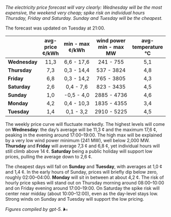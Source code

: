 *The electricity price forecast will vary clearly: Wednesday will be the most expensive, the weekend very cheap; spike risk on individual hours Thursday, Friday and Saturday. Sunday and Tuesday will be the cheapest.*

The forecast was updated on Tuesday at 21:00.

|  | avg-<br>price<br>¢/kWh | min - max<br>¢/kWh | wind power<br>min - max<br>MW | avg-<br>temperature<br>°C |
|:-------------|:----------------:|:----------------:|:-------------:|:-------------:|
| **Wednesday** | 11,3 | 6,6 - 17,6 | 241 - 755 | 5,1 |
| **Thursday** | 7,3 | 0,3 - 14,4 | 537 - 3824 | 4,8 |
| **Friday** | 6,8 | 0,3 - 14,2 | 765 - 3805 | 4,3 |
| **Saturday** | 2,6 | 0,4 - 7,6 | 823 - 3435 | 4,5 |
| **Sunday** | 1,0 | -0,5 - 4,0 | 2885 - 4736 | 4,6 |
| **Monday** | 4,2 | 0,4 - 10,3 | 1835 - 4355 | 3,4 |
| **Tuesday** | 1,4 | 0,1 - 3,2 | 2910 - 5225 | 4,5 |

The weekly price curve will fluctuate markedly. The highest levels will come on **Wednesday**: the day’s average will be 11,3 ¢ and the maximum 17,6 ¢, peaking in the evening around 17:00–19:00. The high max will be explained by a very low wind power minimum (241 MW), well below 2,000 MW. **Thursday** and **Friday** will average 7,3 ¢ and 6,8 ¢, yet individual hours will still climb above 14 ¢. **Saturday** being a public holiday will support low prices, pulling the average down to 2,6 ¢.

The cheapest days will fall on **Sunday** and **Tuesday**, with averages at 1,0 ¢ and 1,4 ¢. In the early hours of Sunday, prices will briefly dip below zero, roughly 02:00–04:00. **Monday** will sit in between at about 4,2 ¢. The risk of hourly price spikes will stand out on Thursday morning around 08:00–10:00 and on Friday evening around 17:00–19:00. On Saturday the spike risk will center near midday (about 10:00–12:00), even as the day-level stays low. Strong winds on Sunday and Tuesday will support the low pricing.

*Figures compiled by gpt-5.* 🌬️
